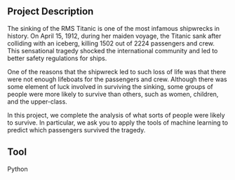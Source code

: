 <h2>Project Description</h2>
<p>The sinking of the RMS Titanic is one of the most infamous shipwrecks in history.  On April 15, 1912, during her maiden voyage, the Titanic sank after colliding with an iceberg, killing 1502 out of 2224 passengers and crew. This sensational tragedy shocked the international community and led to better safety regulations for ships.</p>

<p>One of the reasons that the shipwreck led to such loss of life was that there were not enough lifeboats for the passengers and crew. Although there was some element of luck involved in surviving the sinking, some groups of people were more likely to survive than others, such as women, children, and the upper-class.</p>
<p>
In this project, we complete the analysis of what sorts of people were likely to survive. In particular, we ask you to apply the tools of machine learning to predict which passengers survived the tragedy.</p>

<h2>Tool</h2>
 Python
